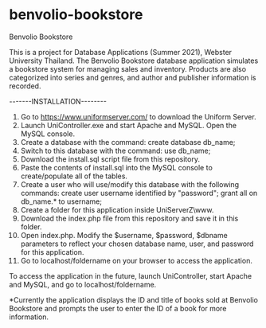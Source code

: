 # benvolio-bookstore

Benvolio Bookstore

This is a project for Database Applications (Summer 2021), Webster University Thailand.
The Benvolio Bookstore database application simulates a bookstore system for managing sales and inventory.
Products are also categorized into series and genres, and author and publisher information is recorded.

-------INSTALLATION--------

1. Go to https://www.uniformserver.com/ to download the Uniform Server.
2. Launch UniController.exe and start Apache and MySQL. Open the MySQL console.
3. Create a database with the command: create database db_name;
4. Switch to this database with the command: use db_name;
5. Download the install.sql script file from this repository.
6. Paste the contents of install.sql into the MySQL console to create/populate all of the tables.
7. Create a user who will use/modify this database with the following commands:
     create user username identified by "password";
     grant all on db_name.* to username;
8. Create a folder for this application inside UniServerZ\www\.
9. Download the index.php file from this repository and save it in this folder.
10. Open index.php. Modify the $username, $password, $dbname parameters to reflect your chosen database name, user, and password for this application.
11. Go to localhost/foldername on your browser to access the application.

To access the application in the future, launch UniController, start Apache and MySQL, and go to localhost/foldername.

*Currently the application displays the ID and title of books sold at Benvolio Bookstore and prompts the user to enter the ID of a book for more information.
